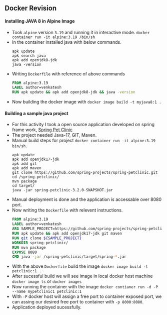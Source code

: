 Docker Revision
---------------
#### Installing JAVA 8 in Alpine Image
* Took `alpine` version `3.19` and running it in interactive mode. `docker container run -it alpine:3.19 /bin/sh`
* In the container installed java with below commands.
  ```
  apk update
  apk search java
  apk add openjdk8-jdk
  java -version
  ```
* Writing `Dockerfile` with reference of above commands
  ```Dockerfile
  FROM alpine:3.19
  LABEL author=venkatesh
  RUN apk update && apk add openjdk8-jdk && java -version
  ```
* Now building the docker image with `docker image build -t myjava8:1 .`

#### Building a sample java project
* For this activity I took a open source application developed on spring frame work, [Spring Pet Clinic](https://github.com/spring-projects/spring-petclinic)
* The project needed Java-17, GIT, Maven.
* Manual build steps for project `docker container run -it alpine:3.19 bin/sh`.
  ```
  apk update
  apk add openjdk17-jdk
  apk add git
  apk add maven
  git clone https://github.com/spring-projects/spring-petclinic.git
  cd /spring-petclinic/
  mvn package
  cd target/
  java -jar spring-petclinic-3.2.0-SNAPSHOT.jar
  ```
* Manual deployment is done and the application is accessable over 8080 port.
* Now writing the `Dockerfile` with relevent instructions.
  ```Dockerfile
  FROM alpine:3.19
  LABEL author=venkatesh
  ARG SAMPLE_PROJECT=https://github.com/spring-projects/spring-petclinic.git
  RUN apk update && apk add openjdk17-jdk git maven
  RUN git clone ${SAMPLE_PROJECT}
  WORKDIR spring-petclinic/
  RUN mvn package
  EXPOSE 8080
  CMD java -jar /spring-petclinic/target/spring-*.jar
  ```
* With the above `Dockerfile` build the image `docker image build -t petclinic:1 .`
* After sucessful build we will see image in local docker host machine `docker image ls` or `docker images`
* Now running the container with the image `docker contianer run -d -P --name mypetclinic1 petclinic:1`
* With `-P` docker host will assign a free port to container exposed port, we can assing our desired free port to container with `-p 8000:8080`.
* Application deployed sucessfully.
